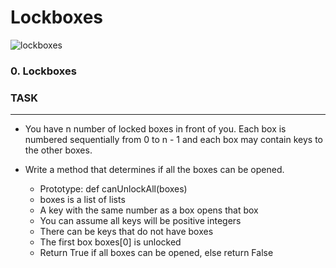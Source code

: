 # Lockboxes
![lockboxes](https://zupimages.net/up/24/19/wt3o.png)

### 0. Lockboxes

### TASK
----

* You have n number of locked boxes in front of you. Each box is numbered sequentially from 0 to n - 1 and each box may contain keys to the other boxes.

* Write a method that determines if all the boxes can be opened.

    * Prototype: def canUnlockAll(boxes)
    * boxes is a list of lists
    * A key with the same number as a box opens that box
    * You can assume all keys will be positive integers
    * There can be keys that do not have boxes
    * The first box boxes[0] is unlocked
    * Return True if all boxes can be opened, else return False